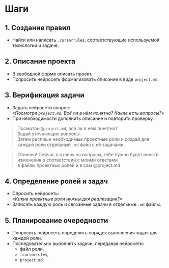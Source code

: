 # Шаги

## 1. Создание правил
- Найти или написать `.cursorrules`, соответствующие используемой технологии и задаче.

## 2. Описание проекта
- В свободной форме описать проект.
- Попросить нейросеть формализовать описание в виде `project.md`.

## 3. Верификация задачи
- Задать нейросети вопрос:  
  *«Посмотри `project.md`. Всё ли в нём понятно? Какие есть вопросы?»*
- При необходимости дополнить описание и повторить проверку.

> Посмотри `@project.md`, всё ли в нём понятно?  
> Задай уточняющие вопросы.  
> Затем распиши необходимые проектные роли и создай для каждой роли отдельный `.md` файл с её задачами.

> Отлично! Сейчас я отвечу на вопросы, тебе нужно будет внести изменения в соответствии с моими ответами  
> в файлы проектных ролей и в сам @project.md 

## 4. Определение ролей и задач
- Спросить нейросеть:  
  *«Какие проектные роли нужны для реализации?»*
- Записать каждую роль и связанные задачи в отдельные `.md` файлы.

## 5. Планирование очередности
- Попросить нейросеть определить порядок выполнения задач для каждой роли.
- Последовательно выполнять задачи, передавая нейросети:
  - файл роли,
  - `.cursorrules`,
  - `project.md`.
